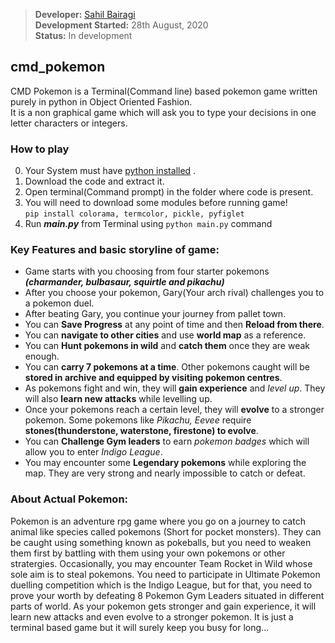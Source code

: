 > **Developer:** [Sahil Bairagi](http://Sahil-k1509.github.io)  
> **Development Started:** 28th August, 2020  
> **Status:** In development  

## cmd_pokemon
CMD Pokemon is a Terminal(Command line) based pokemon game written purely in python in Object Oriented Fashion.  
It is a non graphical game which will ask you to type your decisions in one letter characters or integers.


### How to play
0. Your System must have [python installed](https://www.python.org/)  .
1. Download the code and extract it.
2. Open terminal(Command prompt) in the folder where code is present.
3. You will need to download some modules before running game!  
    `pip install colorama, termcolor, pickle, pyfiglet`
4. Run _**main.py**_ from Terminal using `python main.py` command


### Key Features and basic storyline of game:
- Game starts with you choosing from four starter pokemons _**(charmander, bulbasaur, squirtle and pikachu)**_
- After you choose your pokemon, Gary(Your arch rival) challenges you to a pokemon duel.
- After beating Gary, you continue your journey from pallet town.
- You can **Save Progress** at any point of time and then **Reload from there**.
- You can **navigate to other cities** and use **world map** as a reference.
- You can **Hunt pokemons in wild** and **catch them** once they are weak enough.
- You can **carry 7 pokemons at a time**. Other pokemons caught will be **stored in archive and equipped by visiting pokemon centres**.
- As pokemons fight and win, they will **gain experience** and *level up*. They will also **learn new attacks** while levelling up.
- Once your pokemons reach a certain level, they will **evolve** to a stronger pokemon. Some pokemons like *Pikachu, Eevee* require **stones(thunderstone, waterstone, firestone) to evolve**.
- You can **Challenge Gym leaders** to earn *pokemon badges* which will allow you to enter *Indigo League*.
- You may encounter some **Legendary pokemons** while exploring the map. They are very strong and nearly impossible to catch or defeat.

### About Actual Pokemon:
Pokemon is an adventure rpg game where you go on a journey to catch animal like species called pokemons (Short for pocket monsters).
They can be caught using something known as pokeballs, but you need to weaken them first by battling with them using your own pokemons or other
stratergies. Occasionally, you may encounter Team Rocket in Wild whose sole aim is to steal pokemons. You need to participate in Ultimate
Pokemon duelling competition which is the Indigo League, but for that, you need to prove your worth by defeating 8 Pokemon Gym Leaders situated in
different parts of world. As your pokemon gets stronger and gain experience, it will learn new attacks and even evolve to a stronger pokemon.
It is just a terminal based game but it will surely keep you busy for long...
